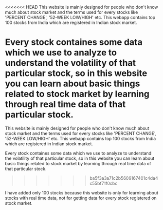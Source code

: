 <<<<<<< HEAD
This website is mainly designed for people who don't know much about stock market and the terms used for every stocks like 'PERCENT CHANGE', '52-WEEK LOW/HIGH' etc. This webapp contains top 100 stocks from India which are registered in Indian stock market.

Every stock containes some data which we use to analyze to understand the volatility of that particular stock, so in this website you can learn about basic things related to stock market by learning through real time data of that particular stock.
=======
This website is mainly designed for people who don't know much about stock market and the terms used for every stocks like 'PERCENT CHANGE', '52-WEEK LOW/HIGH' etc. This webapp contains top 100 stocks from India which are registered in Indian stock market. 

Every stock containes some data which we use to analyze to understand the volatility of that particular stock, so in this website you can learn about basic things related to stock market by learning through real time data of that particular stock. 
>>>>>>> ba5f3a3a71c2b5606167401c4da4c55bf71f0cbc

I have added only 100 stocks because this website is only for learning about stocks with real time data, not for getting data for every stock registered on stock market.
